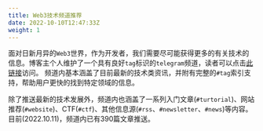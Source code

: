 ```yaml
---
title: Web3技术频道推荐
date: 2022-10-10T12:47:33Z
weight: 1
---
```


面对日新月异的`Web3`世界，作为开发者，我们需要尽可能获得更多的有关技术的信息。博客主个人维护了一个具有良好`tag`标识的`telegram`频道，读者可以点击[此链接](https://web3list.t.me)访问。
频道内基本涵盖了目前最新的技术类资讯，并附有完整的`#tag`索引支持，帮助用户更快的找到特定领域的信息。

除了推送最新的技术发展外，频道内也涵盖了一系列入门文章(`#turtorial`)、网站推荐(`#website`)、CTF(`#ctf`)、其他信息源(`#rss`、`#newsletter`、`#news`)等内容。
目前(2022.10.11)，频道内已有390篇文章推送。
